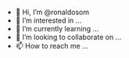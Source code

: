 - 👋 Hi, I’m @ronaldosom
- 👀 I’m interested in ...
- 🌱 I’m currently learning ...
- 💞️ I’m looking to collaborate on ...
- 📫 How to reach me ...

<!---
ronaldosom/ronaldosom is a ✨ special ✨ repository because its `README.md` (this file) appears on your GitHub profile.
You can click the Preview link to take a look at your changes.
--->
